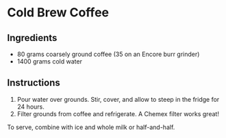 # Cold Brew Coffee

## Ingredients

- 80 grams coarsely ground coffee (35 on an Encore burr grinder)
- 1400 grams cold water

## Instructions

1. Pour water over grounds. Stir, cover, and allow to steep in the fridge for 24 hours.
2. Filter grounds from coffee and refrigerate. A Chemex filter works great!

To serve, combine with ice and whole milk or half-and-half. 
